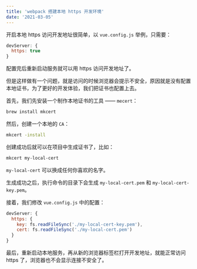 ```yaml
---
title: 'webpack 搭建本地 https 开发环境'
date: '2021-03-05'
---
```


开启本地 https 访问开发地址很简单，以 `vue.config.js` 举例，只需要：

```js
devServer: {
  https: true
}
```

配置完后重新启动服务就可以用 https 访问开发地址了。

但是这样做有一个问题，就是访问的时候浏览器会提示不安全，原因就是没有配置本地证书，为了更好的开发体验，我们把证书也配置上去。

首先，我们先安装一个制作本地证书的工具 —— `mecert`：

```bash
brew install mkcert
```

然后，创建一个本地的 `CA`：

```bash
mkcert -install
```

创建成功后就可以在项目中生成证书了，比如：

```bash
mkcert my-local-cert
```

`my-local-cert` 可以换成任何你喜欢的名字。

生成成功之后，执行命令的目录下会生成 `my-local-cert.pem` 和 `my-local-cert-key.pem`。

接着，我们修改 `vue.config.js` 中的配置：

```js
devServer: {
  https: {
    key: fs.readFileSync('./my-local-cert-key.pem'),
    cert: fs.readFileSync('./my-local-cert.pem')
  }
}
```

最后，重新启动本地服务，再从新的浏览器标签栏打开开发地址，就能正常访问 https 了，浏览器也不会显示连接不安全了。



